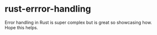 # rust-errror-handling
Error handling in Rust is super complex but is great so showcasing how.
Hope this helps.
